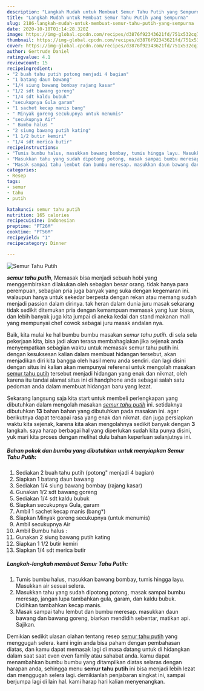 ```yaml
---
description: "Langkah Mudah untuk Membuat Semur Tahu Putih yang Sempurna"
title: "Langkah Mudah untuk Membuat Semur Tahu Putih yang Sempurna"
slug: 2186-langkah-mudah-untuk-membuat-semur-tahu-putih-yang-sempurna
date: 2020-10-18T01:14:28.320Z
image: https://img-global.cpcdn.com/recipes/d3876f92343621fd/751x532cq70/semur-tahu-putih-foto-resep-utama.jpg
thumbnail: https://img-global.cpcdn.com/recipes/d3876f92343621fd/751x532cq70/semur-tahu-putih-foto-resep-utama.jpg
cover: https://img-global.cpcdn.com/recipes/d3876f92343621fd/751x532cq70/semur-tahu-putih-foto-resep-utama.jpg
author: Gertrude Daniel
ratingvalue: 4.1
reviewcount: 15
recipeingredient:
- "2 buah tahu putih potong menjadi 4 bagian"
- "1 batang daun bawang"
- "1/4 siung bawang bombay rajang kasar"
- "1/2 sdt bawang goreng"
- "1/4 sdt kaldu bubuk"
- "secukupnya Gula garam"
- "1 sachet kecap manis bang"
- " Minyak goreng secukupnya untuk menumis"
- "secukupnya Air"
- " Bumbu halus "
- "2 siung bawang putih kating"
- "1 1/2 butir kemiri"
- "1/4 sdt merica butir"
recipeinstructions:
- "Tumis bumbu halus, masukkan bawang bombay, tumis hingga layu. Masukkan air sesuai selera."
- "Masukkan tahu yang sudah dipotong potong, masak sampai bumbu meresap, jangan lupa tambahkan gula, garam, dan kaldu bubuk. Didihkan tambahkan kecap manis."
- "Masak sampai tahu lembut dan bumbu meresap. masukkan daun bawang dan bawang goreng, biarkan mendidih sebentar, matikan api. Sajikan."
categories:
- Resep
tags:
- semur
- tahu
- putih

katakunci: semur tahu putih 
nutrition: 165 calories
recipecuisine: Indonesian
preptime: "PT26M"
cooktime: "PT56M"
recipeyield: "1"
recipecategory: Dinner

---
```



![Semur Tahu Putih](https://img-global.cpcdn.com/recipes/d3876f92343621fd/751x532cq70/semur-tahu-putih-foto-resep-utama.jpg)

<b><i>semur tahu putih</i></b>, Memasak bisa menjadi sebuah hobi yang menggembirakan dilakukan oleh sebagian besar orang. tidak hanya para perempuan, sebagian pria juga banyak yang suka dengan kegemaran ini. walaupun hanya untuk sekedar berpesta dengan rekan atau memang sudah menjadi passion dalam dirinya. tak heran dalam dunia juru masak sekarang tidak sedikit ditemukan pria dengan kemampuan memasak yang luar biasa, dan lebih banyak juga kita jumpai di aneka kedai dan stand makanan mall yang mempunyai chef cowok sebagai juru masak andalan nya.



Baik, kita mulai ke hal bumbu bumbu masakan <i>semur tahu putih</i>. di sela sela pekerjaan kita, bisa jadi akan terasa membahagiakan jika sejenak anda menyempatkan sebagian waktu untuk memasak semur tahu putih ini. dengan kesuksesan kalian dalam membuat hidangan tersebut, akan menjadikan diri kita bangga oleh hasil menu anda sendiri. dan lagi disini dengan situs ini kalian akan mempunyai referensi untuk mengolah masakan <u>semur tahu putih</u> tersebut menjadi hidangan yang enak dan nikmat, oleh karena itu tandai alamat situs ini di handphone anda sebagai salah satu pedoman anda dalam membuat hidangan baru yang lezat.


Sekarang langsung saja kita start untuk membeli perlengkapan yang dibutuhkan dalam mengolah masakan <u><i>semur tahu putih</i></u> ini. setidaknya dibutuhkan <b>13</b> bahan bahan yang dibutuhkan pada masakan ini. agar berikutnya dapat tercapai rasa yang enak dan nikmat. dan juga persiapkan waktu kita sejenak, karena kita akan mengolahnya sedikit banyak dengan <b>3</b> langkah. saya harap berbagai hal yang diperlukan sudah kita punya disini, yuk mari kita proses dengan melihat dulu bahan keperluan selanjutnya ini.

<!--inarticleads1-->

##### Bahan pokok dan bumbu yang dibutuhkan untuk menyiapkan Semur Tahu Putih:

1. Sediakan 2 buah tahu putih (potong&#34; menjadi 4 bagian)
1. Siapkan 1 batang daun bawang
1. Sediakan 1/4 siung bawang bombay (rajang kasar)
1. Gunakan 1/2 sdt bawang goreng
1. Sediakan 1/4 sdt kaldu bubuk
1. Siapkan secukupnya Gula, garam
1. Ambil 1 sachet kecap manis (bang*)
1. Siapkan  Minyak goreng secukupnya (untuk menumis)
1. Ambil secukupnya Air
1. Ambil  Bumbu halus :
1. Gunakan 2 siung bawang putih kating
1. Siapkan 1 1/2 butir kemiri
1. Siapkan 1/4 sdt merica butir




<!--inarticleads2-->

##### Langkah-langkah membuat Semur Tahu Putih:

1. Tumis bumbu halus, masukkan bawang bombay, tumis hingga layu. Masukkan air sesuai selera.
1. Masukkan tahu yang sudah dipotong potong, masak sampai bumbu meresap, jangan lupa tambahkan gula, garam, dan kaldu bubuk. Didihkan tambahkan kecap manis.
1. Masak sampai tahu lembut dan bumbu meresap. masukkan daun bawang dan bawang goreng, biarkan mendidih sebentar, matikan api. Sajikan.




Demikian sedikit ulasan olahan tentang resep <u>semur tahu putih</u> yang menggugah selera. kami ingin anda bisa paham dengan pembahasan diatas, dan kamu dapat memasak lagi di masa datang untuk di hidangkan dalam saat saat even even family atau sahabat anda. kamu dapat menambahkan bumbu bumbu yang ditampilkan diatas selaras dengan harapan anda, sehingga menu <b>semur tahu putih</b> ini bisa menjadi lebih lezat dan menggugah selera lagi. demikianlah penjabaran singkat ini, sampai berjumpa lagi di lain hal. kami harap hari kalian menyenangkan.
